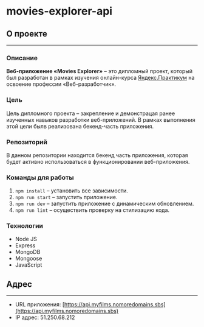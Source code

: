 # movies-explorer-api
## О проекте
___
### Описание
**Веб-приложение «Movies Explorer»** – это дипломный проект, который был разработан в рамках изучения
онлайн-курса [Яндекс.Практикум](https://practicum.yandex.ru/) на освоение профессии «Веб-разработчик».

### Цель
Цель дипломного проекта – закрепление и демонстрацая ранее изученных навыков разработки веб-приложений.
В рамках выполнения этой цели былв реализована бекенд-часть приложения.

### Репозиторий
В данном репозитории находится бекенд часть приложения, которая будет активно использоваться в функционировании веб-приложения.

### Команды для работы
1. `npm install` – установить все зависимости.
2. `npm run start` – запустить приложение.
3. `npm run dev` – запустить приложение с динамическим обновлением.
4. `npm run lint` – осуществить проверку на стилизацию кода.

### Технологии
- Node JS
- Express
- MongoDB
- Mongoose
- JavaScript
## Адрес
___
- URL приложения: [https://api.myfilms.nomoredomains.sbs](https://api.myfilms.nomoredomains.sbs)
- IP адрес: 51.250.68.212 
 